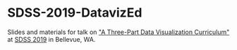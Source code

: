 # SDSS-2019-DatavizEd

Slides and materials for talk on ["A Three-Part Data Visualization Curriculum"](https://ww2.amstat.org/meetings/sdss/2019/onlineprogram/AbstractDetails.cfm?AbstractID=305078) at [SDSS 2019](https://ww2.amstat.org/meetings/sdss/2019/index.cfm) in Bellevue, WA.

